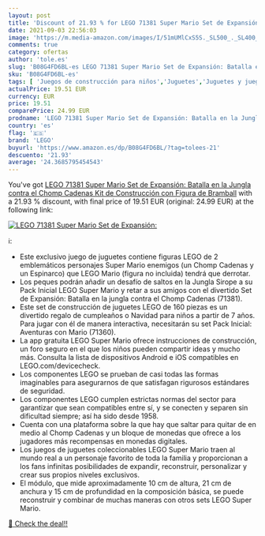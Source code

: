 ```yaml
---
layout: post
title: 'Discount of 21.93 % for LEGO 71381 Super Mario Set de Expansión:'
date: 2021-09-03 22:56:03
image: 'https://m.media-amazon.com/images/I/51mUMlCxS5S._SL500_._SL400_.jpg'
comments: true
category: ofertas
author: 'tole.es'
slug: 'B08G4FD6BL-es LEGO 71381 Super Mario Set de Expansión: Batalla en la...'
sku: 'B08G4FD6BL-es'
tags: [ 'Juegos de construcción para niños','Juguetes','Juguetes y juegos','Sets de construcción','lego', ]
actualPrice: 19.51 EUR
currency: EUR
price: 19.51
comparePrice: 24.99 EUR
prodname: 'LEGO 71381 Super Mario Set de Expansión: Batalla en la Jungla contra el Chomp Cadenas  Kit de Construcción con Figura de Bramball'
country: 'es'
flag: '🇪🇸'
brand: 'LEGO'
buyurl: 'https://www.amazon.es/dp/B08G4FD6BL/?tag=tolees-21'
descuento: '21.93'
average: '24.3685795454543'
---
```


You've got [LEGO 71381 Super Mario Set de Expansión: Batalla en la Jungla contra el Chomp Cadenas  Kit de Construcción con Figura de Bramball](https://www.amazon.es/dp/B08G4FD6BL/?tag=tolees-21) with a  21.93 % discount, with final price of 19.51 EUR (original: 24.99 EUR) at the following link:

[![LEGO 71381 Super Mario Set de Expansión:](https://m.media-amazon.com/images/I/51mUMlCxS5S._SL500_._SL400_.jpg)](https://www.amazon.es/dp/B08G4FD6BL/?tag=tolees-21)

ℹ️:

- Este exclusivo juego de juguetes contiene figuras LEGO de 2 emblemáticos personajes Super Mario enemigos (un Chomp Cadenas y un Espinarco) que LEGO Mario (figura no incluida) tendrá que derrotar.
- Los peques podrán añadir un desafío de saltos en la Jungla Sirope a su Pack Inicial LEGO Super Mario y retar a sus amigos con el divertido Set de Expansión: Batalla en la jungla contra el Chomp Cadenas (71381).
- Este set de construcción de juguetes LEGO de 160 piezas es un divertido regalo de cumpleaños o Navidad para niños a partir de 7 años. Para jugar con él de manera interactiva, necesitarán su set Pack Inicial: Aventuras con Mario (71360).
- La app gratuita LEGO Super Mario ofrece instrucciones de construcción, un foro seguro en el que los niños pueden compartir ideas y mucho más. Consulta la lista de dispositivos Android e iOS compatibles en LEGO.com/devicecheck.
- Los componentes LEGO se prueban de casi todas las formas imaginables para asegurarnos de que satisfagan rigurosos estándares de seguridad.
- Los componentes LEGO cumplen estrictas normas del sector para garantizar que sean compatibles entre sí, y se conecten y separen sin dificultad siempre; así ha sido desde 1958.
- Cuenta con una plataforma sobre la que hay que saltar para quitar de en medio al Chomp Cadenas y un bloque de monedas que ofrece a los jugadores más recompensas en monedas digitales.
- Los juegos de juguetes coleccionables LEGO Super Mario traen al mundo real a un personaje favorito de toda la familia y proporcionan a los fans infinitas posibilidades de expandir, reconstruir, personalizar y crear sus propios niveles exclusivos.
- El módulo, que mide aproximadamente 10 cm de altura, 21 cm de anchura y 15 cm de profundidad en la composición básica, se puede reconstruir y combinar de muchas maneras con otros sets LEGO Super Mario.

[🛒 Check the deal!!](https://www.amazon.es/dp/B08G4FD6BL/?tag=tolees-21)
